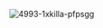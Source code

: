 
<!---
extendAnas/extendAnas is a ✨ special ✨ repository because its `README.md` (this file) appears on your GitHub profile.
You can click the Preview link to take a look at your changes.
--->



![4993-1xkilla-pfpsgg](https://github.com/user-attachments/assets/285e303f-800a-4ea7-919d-f6f7690617f7)

